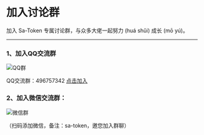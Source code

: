 # 加入讨论群

加入 Sa-Token 专属讨论群，与众多大佬一起努力 (huá shǔi) 成长 (mō yú)。

---

### 1、加入QQ交流群


![QQ群](https://oss.dev33.cn/sa-token/qq-group-3.png ':size=180')

QQ交流群：496757342 [点击加入](https://jq.qq.com/?_wv=1027&k=WNggbsFe)

### 2、加入微信交流群：

![微信群](https://oss.dev33.cn/sa-token/wx-qr-300.png ':size=180')

（扫码添加微信，备注：sa-token，邀您加入群聊）


